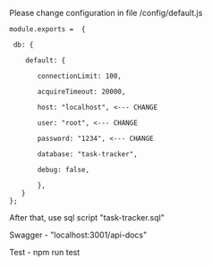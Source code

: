 Please change configuration in file /config/default.js

    module.exports =  {
   
     db: {
 
        default: {
 
           connectionLimit: 100,
  
           acquireTimeout: 20000,
  
           host: "localhost", <--- CHANGE
  
           user: "root", <--- CHANGE
  
           password: "1234", <--- CHANGE
  
           database: "task-tracker",
  
           debug: false,
 
           },
       }
    };

   After that, use sql script "task-tracker.sql"

   Swagger - "localhost:3001/api-docs"

   Test - npm run test 
